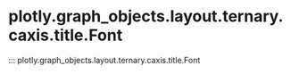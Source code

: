 # plotly.graph_objects.layout.ternary.caxis.title.Font

::: plotly.graph_objects.layout.ternary.caxis.title.Font

